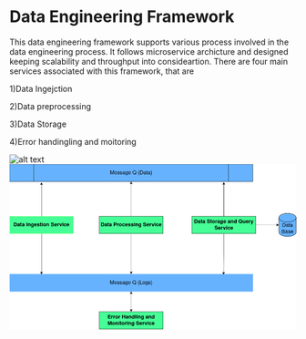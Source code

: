 # Data Engineering Framework
This data engineering framework supports various process involved in the data engineering process. It follows microservice archicture and designed keeping scalability and throughput into consideartion.
There are four main services associated with this framework, that are 

  1)Data Ingejction
  
  2)Data preprocessing
  
  3)Data Storage
  
  4)Error handingling and moitoring


![alt text](https://github.com/pulikodan/Data-Engineering-Case-Study/blob/main/arch.png?raw=true)
![plot](./img/arch.png)
